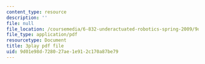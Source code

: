 ```yaml
---
content_type: resource
description: ''
file: null
file_location: /coursemedia/6-832-underactuated-robotics-spring-2009/9d01e98d728027ae1e912c170a87be79_oWr1_LybOZI.pdf
file_type: application/pdf
resourcetype: Document
title: 3play pdf file
uid: 9d01e98d-7280-27ae-1e91-2c170a87be79
---
```

